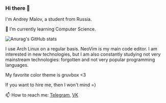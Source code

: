 ### Hi there 👋

I'm Andrey Malov, a student from Russia.

🌱 I’m currently learning Computer Science.

![Anurag's GitHub stats](https://github-readme-stats.vercel.app/api?username=andreymlv&count_private=true&show_icons=true&theme=gruvbox)

I use Arch Linux on a regular basis. NeoVim is my main code editor.
I am interested in new technologies, but I am also constantly studying not very mainstream technologies: forgotten and not very popular programming languages.

My favorite color theme is gruvbox <3

If you want to hire me, then I won't mind =)

📫 How to reach me: [Telegram](https://t.me/andreymlv), [VK](https://vk.com/andreymlv)

<!--
**andreymlv/andreymlv** is a ✨ _special_ ✨ repository because its `README.md` (this file) appears on your GitHub profile.

Here are some ideas to get you started:

- 🔭 I’m currently working on ...
- 🌱 I’m currently learning ...
- 👯 I’m looking to collaborate on ...
- 🤔 I’m looking for help with ...
- 💬 Ask me about ...
- 📫 How to reach me: ...
- 😄 Pronouns: ...
- ⚡ Fun fact: ...
-->
